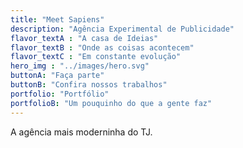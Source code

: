 ```yaml
---
title: "Meet Sapiens"
description: "Agência Experimental de Publicidade"
flavor_textA : "A casa de Ideias"
flavor_textB : "Onde as coisas acontecem"
flavor_textC : "Em constante evolução"
hero_img : "../images/hero.svg"
buttonA: "Faça parte"
buttonB: "Confira nossos trabalhos"
portfolio: "Portfólio"
portfolioB: "Um pouquinho do que a gente faz"
---
```


A agência mais moderninha do TJ.